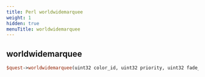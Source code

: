 ```yaml
---
title: Perl worldwidemarquee
weight: 1
hidden: true
menuTitle: worldwidemarquee
---
```

## worldwidemarquee
```perl
$quest->worldwidemarquee(uint32 color_id, uint32 priority, uint32 fade_in, uint32 fade_out, uint32 duration, string message, uint8 min_status, uint8 max_status)
```